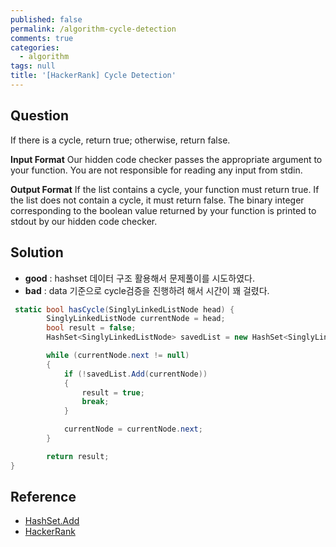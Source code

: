 ```yaml
---
published: false
permalink: /algorithm-cycle-detection
comments: true
categories:
  - algorithm
tags: null
title: '[HackerRank] Cycle Detection'
---
```

## Question

If there is a cycle, return true; otherwise, return false.

**Input Format**
Our hidden code checker passes the appropriate argument to your function. You are not responsible for reading any input from stdin.

**Output Format**
If the list contains a cycle, your function must return true. If the list does not contain a cycle, it must return false. The binary integer corresponding to the boolean value returned by your function is printed to stdout by our hidden code checker.


## Solution
- **good** : hashset 데이터 구조 활용해서 문제풀이를 시도하였다. 
- **bad** : data 기준으로 cycle검증을 진행하려 해서 시간이 꽤 걸렸다.  

```c#
 static bool hasCycle(SinglyLinkedListNode head) {
        SinglyLinkedListNode currentNode = head;
        bool result = false; 
        HashSet<SinglyLinkedListNode> savedList = new HashSet<SinglyLinkedListNode>(); 

        while (currentNode.next != null)
        {  
            if (!savedList.Add(currentNode))
            {
                result = true;
                break; 
            }

            currentNode = currentNode.next;
        }

        return result;
}
```

## Reference
- [HashSet.Add](https://docs.microsoft.com/en-us/dotnet/api/system.collections.generic.hashset-1.add?view=netframework-4.8#System_Collections_Generic_HashSet_1_Add__0_)
- [HackerRank](https://www.hackerrank.com/challenges/detect-whether-a-linked-list-contains-a-cycle/problem)